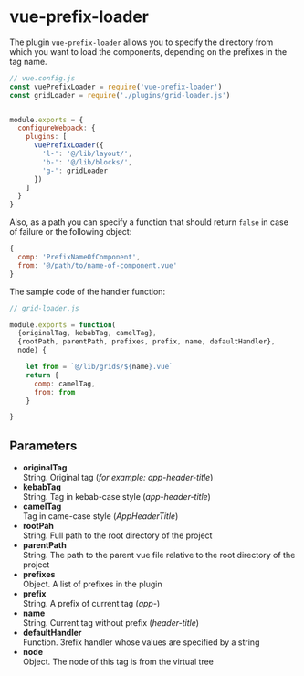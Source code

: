 # vue-prefix-loader

The plugin `vue-prefix-loader` allows you to specify the directory from which you want to load the components, depending on the prefixes in the tag name.
```javascript
// vue.config.js
const vuePrefixLoader = require('vue-prefix-loader')
const gridLoader = require('./plugins/grid-loader.js')


module.exports = {
  configureWebpack: {
    plugins: [
      vuePrefixLoader({
        'l-': '@/lib/layout/',
        'b-': '@/lib/blocks/',
        'g-': gridLoader
      })
    ]
  }
}
```

Also, as a path you can specify a function that should return `false` in case of failure or the following object:
```javascript
{
  comp: 'PrefixNameOfComponent',
  from: '@/path/to/name-of-component.vue'
}
```
The sample code of the handler function:
```javascript
// grid-loader.js

module.exports = function(
  {originalTag, kebabTag, camelTag},
  {rootPath, parentPath, prefixes, prefix, name, defaultHandler},
  node) {

    let from = `@/lib/grids/${name}.vue`
    return {
      comp: camelTag,
      from: from
    }

}
```

## Parameters
- **originalTag**
  <br> String. Original tag (_for example: app-header-title_)
- **kebabTag**
  <br> String. Tag in kebab-case style (_app-header-title_)
- **camelTag**
  <br> Tag in came-case style (_AppHeaderTitle_)
- **rootPah**
  <br> String. Full path to the root directory of the project
- **parentPath**
  <br> String. The path to the parent vue file relative to the root directory of the project
- **prefixes**
  <br> Object. A list of prefixes in the plugin
- **prefix**
  <br> String. A prefix of current tag (_app-_)
- **name**
  <br> String. Current tag without prefix (_header-title_)
- **defaultHandler**
  <br> Function. Зrefix handler whose values are specified by a string
- **node**
  <br> Object. The node of this tag is from the virtual tree



